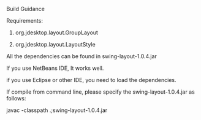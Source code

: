 Build Guidance

Requirements:

1. org.jdesktop.layout.GroupLayout

2. org.jdesktop.layout.LayoutStyle

All the dependencies can be found in swing-layout-1.0.4.jar

If you use NetBeans IDE, It works well.

if you use Eclipse or other IDE, you need to load the dependencies.

If compile from command line, please specify the swing-layout-1.0.4.jar as follows:

javac -classpath .;swing-layout-1.0.4.jar

